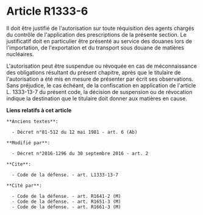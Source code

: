 # Article R1333-6

Il doit être justifié de l'autorisation sur toute réquisition des agents chargés du contrôle de l'application des
prescriptions de la présente section. Le justificatif doit en particulier être présenté au service des douanes lors de
l'importation, de l'exportation et du transport sous douane de matières nucléaires. 

L'autorisation peut être suspendue ou révoquée en cas de méconnaissance des obligations résultant du présent chapitre, après
que le titulaire de l'autorisation a été mis en mesure de présenter par écrit ses observations. Sans préjudice, le cas
échéant, de la confiscation en application de l'article L. 1333-13-7 du présent code, la décision de suspension ou de
révocation indique la destination que le titulaire doit donner aux matières en cause.

**Liens relatifs à cet article**

	**Anciens textes**:

	  - Décret n°81-512 du 12 mai 1981 - art. 6 (Ab)

	**Modifié par**:

	  - Décret n°2016-1296 du 30 septembre 2016 - art. 2

	**Cite**:

	  - Code de la défense. - art. L1333-13-7

	**Cité par**:

	  - Code de la défense. - art. R1641-2 (M)
	  - Code de la défense. - art. R1651-3 (M)
	  - Code de la défense. - art. R1661-3 (M)

